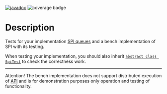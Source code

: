 [![javadoc](https://javadoc.io/badge2/io.github.idmosk.saga/spi-queue-test/javadoc.svg)](https://javadoc.io/doc/io.github.idmosk.saga/spi-queue-test) ![coverage badge](https://img.shields.io/endpoint?url=https://gist.githubusercontent.com/idmosk/4db605570a25e36c5611e58a07edbb80/raw/saga-project-coverage-spi-queue-test-badge.json)

# Description

Tests for your implementation [SPI queues](../spi-queue) and a bench implementation of SPI with its testing.

When testing your implementation, you should also inherit
[`abstract class SpiTest`](../spi-queue-test/src/main/kotlin/io/github/idmosk/saga/queue/SpiTest.kt) to check the correctness
work.

---

Attention! The bench implementation does not support distributed execution of [API](../api) and is for demonstration purposes only
operation and testing of functionality.
